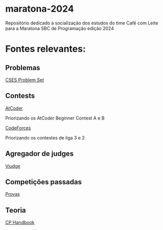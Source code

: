 # maratona-2024
Repositório dedicado à socialização dos estudos do time Café com Leite para a Maratona SBC de Programação edição 2024


# Fontes relevantes:

## Problemas

[CSES Problem Set](https://cses.fi/problemset/list)

## Contests
[AtCoder](https://atcoder.jp/)

Priorizando os AtCoder Beginner Contest A e B

[CodeForces](https://codeforces.com/edu/courses)

Priorizando os contestes de liga 3 e 2

## Agregador de judges

[Vjudge](https://vjudge.net/)

## Competições passadas

[Provas](http://maratona.sbc.org.br/hist/index.html)

## Teoria

[CP Handbook](https://cses.fi/book/book.pdf)
